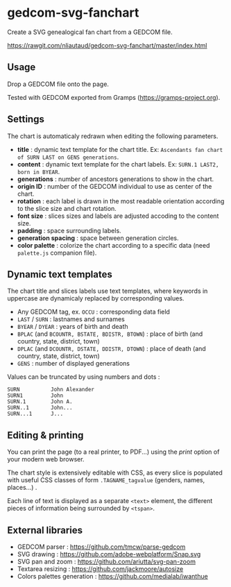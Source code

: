 # gedcom-svg-fanchart

Create a SVG genealogical fan chart from a GEDCOM file.

https://rawgit.com/nliautaud/gedcom-svg-fanchart/master/index.html

## Usage

Drop a GEDCOM file onto the page.

Tested with GEDCOM exported from Gramps (https://gramps-project.org).

## Settings

The chart is automaticaly redrawn when editing the following parameters.

- **title** : dynamic text template for the chart title. Ex: ``Ascendants fan chart of SURN LAST on GENS generations``.
- **content** : dynamic text template for the chart labels. Ex: ``SURN.1 LAST2, born in BYEAR``.
- **generations** : number of ancestors generations to show in the chart.
- **origin ID** : number of the GEDCOM individual to use as center of the chart.
- **rotation** : each label is drawn in the most readable orientation according to the slice size and chart rotation.
- **font size** : slices sizes and labels are adjusted accoding to the content size.
- **padding** : space surrounding labels.
- **generation spacing** : space between generation circles.
- **color palette** : colorize the chart according to a specific data (need ``palette.js`` companion file).

## Dynamic text templates

The chart title and slices labels use text templates, where keywords in uppercase are dynamicaly replaced by corresponding values.

- Any GEDCOM tag, ex. ``OCCU`` : corresponding data field
- ``LAST`` / ``SURN`` : lastnames and surnames
- ``BYEAR`` / ``DYEAR`` : years of birth and death
- ``BPLAC`` (and ``BCOUNTR, BSTATE, BDISTR, BTOWN``) : place of birth (and country, state, district, town)
- ``DPLAC`` (and ``DCOUNTR, DSTATE, DDISTR, DTOWN``) : place of death (and country, state, district, town)
- ``GENS`` : number of displayed generations

Values can be truncated by using numbers and dots :
```
SURN          John Alexander
SURN1         John
SURN.1        John A.
SURN..1       John...
SURN...1      J...
```

## Editing & printing

You can print the page (to a real printer, to PDF...) using the *print* option of your modern web browser.

The chart style is extensively editable with CSS, as every slice is populated with useful CSS classes of form ``.TAGNAME_tagvalue`` (genders, names, places...) .

Each line of text is displayed as a separate ``<text>`` element, the different pieces of information being surrounded by ``<tspan>``.

## External libraries

- GEDCOM parser : https://github.com/tmcw/parse-gedcom
- SVG drawing : https://github.com/adobe-webplatform/Snap.svg
- SVG pan and zoom : https://github.com/ariutta/svg-pan-zoom
- Textarea resizing : https://github.com/jackmoore/autosize
- Colors palettes generation : https://github.com/medialab/iwanthue
